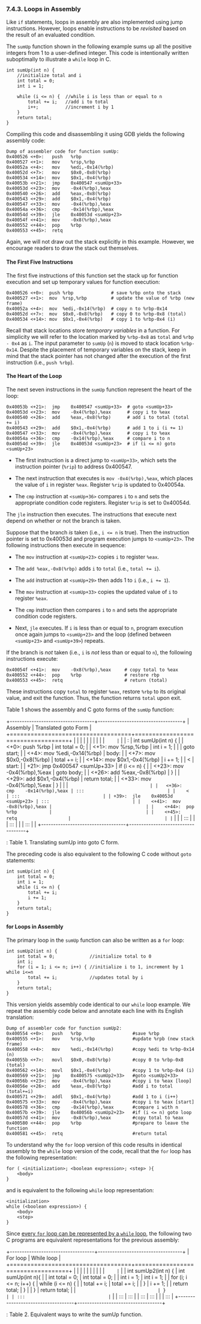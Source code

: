 

 

































### 7.4.3. Loops in Assembly 

Like `if` statements, loops in assembly are also implemented using jump
instructions. However, loops enable instructions to be *revisited* based
on the result of an evaluated condition.


The `sumUp` function shown in the following example sums up all the
positive integers from 1 to a user-defined integer. This code is
intentionally written suboptimally to illustrate a `while` loop in C.




```
int sumUp(int n) {
    //initialize total and i
    int total = 0;
    int i = 1;

    while (i <= n) {  //while i is less than or equal to n
        total += i;   //add i to total
        i++;          //increment i by 1
    }
    return total;
}
```


Compiling this code and disassembling it using GDB yields the following
assembly code:




    Dump of assembler code for function sumUp:
    0x400526 <+0>:   push   %rbp
    0x400527 <+1>:   mov    %rsp,%rbp
    0x40052a <+4>:   mov    %edi,-0x14(%rbp)
    0x40052d <+7>:   mov    $0x0,-0x8(%rbp)
    0x400534 <+14>:  mov    $0x1,-0x4(%rbp)
    0x40053b <+21>:  jmp    0x400547 <sumUp+33>
    0x40053d <+23>:  mov    -0x4(%rbp),%eax
    0x400540 <+26>:  add    %eax,-0x8(%rbp)
    0x400543 <+29>:  add    $0x1,-0x4(%rbp)
    0x400547 <+33>:  mov    -0x4(%rbp),%eax
    0x40054a <+36>:  cmp    -0x14(%rbp),%eax
    0x40054d <+39>:  jle    0x40053d <sumUp+23>
    0x40054f <+41>:  mov    -0x8(%rbp),%eax
    0x400552 <+44>:  pop    %rbp
    0x400553 <+45>:  retq


Again, we will not draw out the stack explicitly in this example.
However, we encourage readers to draw the stack out themselves.



#### The First Five Instructions 

The first five instructions of this function set the stack up for
function execution and set up temporary values for function execution:




    0x400526 <+0>:  push %rbp              # save %rbp onto the stack
    0x400527 <+1>:  mov  %rsp,%rbp         # update the value of %rbp (new frame)
    0x40052a <+4>:  mov  %edi,-0x14(%rbp)  # copy n to %rbp-0x14
    0x40052d <+7>:  mov  $0x0,-0x8(%rbp)   # copy 0 to %rbp-0x8 (total)
    0x400534 <+14>: mov  $0x1,-0x4(%rbp)   # copy 1 to %rbp-0x4 (i)


Recall that stack locations store *temporary variables* in a function.
For simplicity we will refer to the location marked by `%rbp-0x8` as
`total` and `%rbp - 0x4` as `i`. The input parameter to `sumUp` (`n`) is
moved to stack location `%rbp-0x14`. Despite the placement of temporary
variables on the stack, keep in mind that the stack pointer has not
changed after the execution of the first instruction (i.e.,
`push %rbp`).



#### The Heart of the Loop 

The next seven instructions in the `sumUp` function represent the heart
of the loop:




    0x40053b <+21>:  jmp    0x400547 <sumUp+33>  # goto <sumUp+33>
    0x40053d <+23>:  mov    -0x4(%rbp),%eax      # copy i to %eax
    0x400540 <+26>:  add    %eax,-0x8(%rbp)      # add i to total (total += i)
    0x400543 <+29>:  add    $0x1,-0x4(%rbp)      # add 1 to i (i += 1)
    0x400547 <+33>:  mov    -0x4(%rbp),%eax      # copy i to %eax
    0x40054a <+36>:  cmp    -0x14(%rbp),%eax     # compare i to n
    0x40054d <+39>:  jle    0x40053d <sumUp+23>  # if (i <= n) goto <sumUp+23>



-   The first instruction is a direct jump to `<sumUp+33>`, which sets
    the instruction pointer (`%rip`) to address 0x400547.

-   The next instruction that executes is `mov -0x4(%rbp),%eax`, which
    places the value of `i` in register `%eax`. Register `%rip` is
    updated to 0x40054a.

-   The `cmp` instruction at `<sumUp+36>` compares `i` to `n` and sets
    the appropriate condition code registers. Register `%rip` is set to
    0x40054d.


The `jle` instruction then executes. The instructions that execute next
depend on whether or not the branch is taken.


Suppose that the branch *is* taken (i.e., `i <= n` is true). Then the
instruction pointer is set to 0x40053d and program execution jumps to
`<sumUp+23>`. The following instructions then execute in sequence:



-   The `mov` instruction at `<sumUp+23>` copies `i` to register `%eax`.

-   The `add %eax,-0x8(%rbp)` adds `i` to `total` (i.e., `total += i`).

-   The `add` instruction at `<sumUp+29>` then adds 1 to `i` (i.e.,
    `i += 1`).

-   The `mov` instruction at `<sumUp+33>` copies the updated value of
    `i` to register `%eax`.

-   The `cmp` instruction then compares `i` to `n` and sets the
    appropriate condition code registers.

-   Next, `jle` executes. If `i` is less than or equal to `n`, program
    execution once again jumps to `<sumUp+23>` and the loop (defined
    between `<sumUp+23>` and `<sumUp+39>`) repeats.


If the branch is *not* taken (i.e., `i` is *not* less than or equal to
`n`), the following instructions execute:




    0x40054f <+41>:  mov    -0x8(%rbp),%eax     # copy total to %eax
    0x400552 <+44>:  pop    %rbp                # restore rbp
    0x400553 <+45>:  retq                       # return (total)


These instructions copy `total` to register `%eax`, restore `%rbp` to
its original value, and exit the function. Thus, the function returns
`total` upon exit.


Table 1 shows the assembly and C goto forms of the
`sumUp` function:


+-----------------------------------+-----------------------------------+
| Assembly                          | Translated goto Form              |
+===================================+===================================+
|                        |                        |
|                   |                   |
|                        |                        |
| ```     | ```     |
| <sumUp>:                          | int sumUp(int n) {                |
|    <+0>:   push   %rbp            |     int total = 0;                |
|    <+1>:   mov    %rsp,%rbp       |     int i = 1;                    |
|                                   |     goto start;                   |
|   <+4>:   mov    %edi,-0x14(%rbp) | body:                             |
|    <+7>:   mov    $0x0,-0x8(%rbp) |     total += i;                   |
|    <+14>:  mov    $0x1,-0x4(%rbp) |     i += 1;                       |
|    <                              | start:                            |
| +21>:  jmp    0x400547 <sumUp+33> |     if (i <= n) {                 |
|    <+23>:  mov    -0x4(%rbp),%eax |         goto body;                |
|    <+26>:  add    %eax,-0x8(%rbp) |     }                             |
|    <+29>:  add    $0x1,-0x4(%rbp) |     return total;                 |
|    <+33>:  mov    -0x4(%rbp),%eax | }                                 |
|                                   | ```                               |
|   <+36>:  cmp    -0x14(%rbp),%eax | :::                               |
|    <                              | :::                               |
| +39>:  jle    0x40053d <sumUp+23> | :::                               |
|    <+41>:  mov    -0x8(%rbp),%eax |                                   |
|    <+44>:  pop    %rbp            |                                   |
|    <+45>:  retq                   |                                   |
| ```                               |                                   |
| :::                               |                                   |
| :::                               |                                   |
| :::                               |                                   |
+-----------------------------------+-----------------------------------+

: Table 1. Translating sumUp into goto C form.

The preceding code is also equivalent to the following C code without
`goto` statements:




```
int sumUp(int n) {
    int total = 0;
    int i = 1;
    while (i <= n) {
        total += i;
        i += 1;
    }
    return total;
}
```



#### for Loops in Assembly 

The primary loop in the `sumUp` function can also be written as a `for`
loop:




```
int sumUp2(int n) {
    int total = 0;             //initialize total to 0
    int i;
    for (i = 1; i <= n; i++) { //initialize i to 1, increment by 1 while i<=n
        total += i;            //updates total by i
    }
    return total;
}
```


This version yields assembly code identical to our `while` loop example.
We repeat the assembly code below and annotate each line with its
English translation:




    Dump of assembler code for function sumUp2:
    0x400554 <+0>:   push   %rbp                   #save %rbp
    0x400555 <+1>:   mov    %rsp,%rbp              #update %rpb (new stack frame)
    0x400558 <+4>:   mov    %edi,-0x14(%rbp)       #copy %edi to %rbp-0x14 (n)
    0x40055b <+7>:   movl   $0x0,-0x8(%rbp)        #copy 0 to %rbp-0x8 (total)
    0x400562 <+14>:  movl   $0x1,-0x4(%rbp)        #copy 1 to %rbp-0x4 (i)
    0x400569 <+21>:  jmp    0x400575 <sumUp2+33>   #goto <sumUp2+33>
    0x40056b <+23>:  mov    -0x4(%rbp),%eax        #copy i to %eax [loop]
    0x40056e <+26>:  add    %eax,-0x8(%rbp)        #add i to total (total+=i)
    0x400571 <+29>:  addl   $0x1,-0x4(%rbp)        #add 1 to i (i++)
    0x400575 <+33>:  mov    -0x4(%rbp),%eax        #copy i to %eax [start]
    0x400578 <+36>:  cmp    -0x14(%rbp),%eax       #compare i with n
    0x40057b <+39>:  jle    0x40056b <sumUp2+23>   #if (i <= n) goto loop
    0x40057d <+41>:  mov    -0x8(%rbp),%eax        #copy total to %eax
    0x400580 <+44>:  pop    %rbp                   #prepare to leave the function
    0x400581 <+45>:  retq                          #return total


To understand why the `for` loop version of this code results in
identical assembly to the `while` loop version of the code, recall that
the `for` loop has the following representation:




```
for ( <initialization>; <boolean expression>; <step> ){
    <body>
}
```


and is equivalent to the following `while` loop representation:




```
<initialization>
while (<boolean expression>) {
    <body>
    <step>
}
```


Since [every `for` loop can be represented by a `while`
loop](../C1-C_intro/conditionals.html#_for_loops), the following
two C programs are equivalent representations for the previous assembly:


+-----------------------------------+-----------------------------------+
| For loop                          | While loop                        |
+===================================+===================================+
|                        |                        |
|                   |                   |
|                        |                        |
| ```     | ```     |
| int sumUp2(int n) {               | int sumUp(int n){                 |
|     int total = 0;                |     int total = 0;                |
|     int i = 1;                    |     int i = 1;                    |
|     for (i; i <= n; i++) {        |     while (i <= n) {              |
|         total += i;               |         total += i;               |
|     }                             |         i += 1;                   |
|     return total;                 |     }                             |
| }                                 |     return total;                 |
| ```                               | }                                 |
| :::                               | ```                               |
| :::                               | :::                               |
| :::                               | :::                               |
|                                   | :::                               |
+-----------------------------------+-----------------------------------+

: Table 2. Equivalent ways to write the sumUp function.





